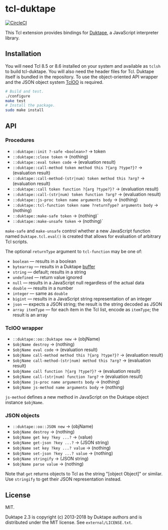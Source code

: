 # tcl-duktape

[![CircleCI](https://circleci.com/gh/dbohdan/tcl-duktape.svg?style=shield)](https://circleci.com/gh/dbohdan/tcl-duktape)

This Tcl extension provides bindings for [Duktape](http://duktape.org/),
a JavaScript interpreter library.

## Installation

You will need Tcl 8.5 or 8.6 installed on your system and available as `tclsh`
to build tcl-duktape. You will also need the header files for Tcl. Duktape
itself is bundled in the repository. To use the object-oriented API wrapper
and the JSON object system [TclOO](https://wiki.tcl-lang.org/18152) is
required.

```sh
# Build and test.
./configure
make test
# Install the package.
sudo make install
```

## API

### Procedures

* `::duktape::init ?-safe <boolean>?` -> token
* `::duktape::close token` -> (nothing)
* `::duktape::eval token code` -> (evaluation result)
* `::duktape::call-method token method this ?{arg ?type?}?` -> (evaluation result)
* `::duktape::call-method-(str|num) token method this ?arg?` -> (evaluation result)
* `::duktape::call token function ?{arg ?type?}?` -> (evaluation result)
* `::duktape::call-(str|num) token function ?arg?` -> (evaluation result)
* `::duktape::js-proc token name arguments body` -> (nothing)
* `::duktape::tcl-function token name ?returnType? arguments body` -> (nothing)
* `::duktape::make-safe token` -> (nothing)`
* `::duktape::make-unsafe token` -> (nothing)`

`make-safe` and `make-unsafe` control whether a new JavaScript function named
`Duktape.tcl.eval()` is created that allows for evaluation of arbitrary Tcl
scripts.

The optional `returnType` argument to `tcl-function` may be one of:
  * `boolean` — results in a boolean
  * `bytearray` — results in a Duktape [buffer](https://duktape.org/guide.html#bufferobjects)
  * `string` — default; results in a string
  * `undefined` — return value ignored
  * `null` — results in a JavaScript null regardless of the actual data
  * `double` — results in a number
  * `integer` — same as `double`
  * `bigint` — results in a JavaScript string representation of an integer
  * `json` — expects a JSON string; the result is the string decoded as JSON
  * `array itemType` — for each item in the Tcl list, encode as `itemType`;
                       the result is an array

### TclOO wrapper

* `::duktape::oo::Duktape new` -> (objName)
* `$objName destroy` -> (nothing)
* `$objName eval code` -> (evaluation result)
* `$objName call-method method this ?{arg ?type?}?` -> (evaluation result)
* `$objName call-method-(str|num) method this ?arg?` -> (evaluation result)
* `$objName call function ?{arg ?type?}?` -> (evaluation result)
* `$objName call-(str|num) function ?arg?` -> (evaluation result)
* `$objName js-proc name arguments body` -> (nothing)
* `$objName js-method name arguments body` -> (nothing)

`js-method` defines a new method in JavaScript on the Duktape object instance
`$objName`.

### JSON objects

* `::duktape::oo::JSON new` -> (objName)
* `$objName destroy` -> (nothing)
* `$objName get key ?key ...?` -> (value)
* `$objName get-json ?key ...?` -> (JSON string)
* `$objName set key ?key ...? value` -> (nothing)
* `$objName set-json ?key ...? value` -> (nothing)
* `$objName stringify` -> (JSON string)
* `$objName parse value` -> (nothing)

Note that `get` returns objects to Tcl as the string "[object Object]" or
similar. Use `stringify` to get their JSON representation instead.

## License

MIT.

Duktape 2.3 is copyright (c) 2013-2018 by Duktape authors and is distributed
under the MIT license. See `external/LICENSE.txt`.
